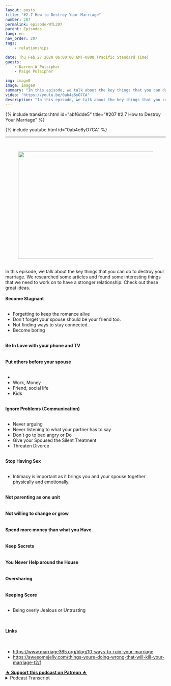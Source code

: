 ```yaml
---
layout: posts
title: "#2.7 How to Destroy Your Marriage"
number: 207
permalink: episode-WTL207
parent: Episodes
lang: en
nav_order: 207
tags:
    - relationships

date: Thu Feb 27 2020 06:00:00 GMT-0800 (Pacific Standard Time)
guests:
    - Darren W Pulsipher
    - Paige Pulsipher

img: image0
image: image0
summary: "In this episode, we talk about the key things that you can do to destroy your marriage. We researched some articles and found some interesting things that we need to work on to have a stronger relationship. Check out these great ideas."
video: "https://youtu.be/0ab4e6yO7CA"
description: "In this episode, we talk about the key things that you can do to destroy your marriage. We researched some articles and found some interesting things that we need to work on to have a stronger relationship. Check out these great ideas."
---
```


<div>
{% include transistor.html id="abf6dde5" title="#207 #2.7 How to Destroy Your Marriage" %}

{% include youtube.html id="0ab4e6yO7CA" %}
</div>

---

<html><head></head><body><div><br><figure data-trix-attachment="{&quot;contentType&quot;:&quot;image&quot;,&quot;height&quot;:336,&quot;url&quot;:&quot;https://lh3.googleusercontent.com/proxy/VLclaW8NYj1sE4sCJGPlTzB3cyiLgQgs74lII1cvYmnU7NW88dQIqfRE6pJkeSn3c7yWQgX8puE3dSsceunsuSrQhqRQiBFPIjtbgd17zV3xO37ifG5FRucU65wxuU8hLT0hlKdWoGTtmbDxnfBDhTM9BihrsB2Tv165Wr_y0VpOU68wgshKYvA7WzDk4wDbuAbjskIXVmPw=s0-d&quot;,&quot;width&quot;:640}" data-trix-content-type="image" class="attachment attachment--preview"><img src="./image0" width="640" height="336"><figcaption class="attachment__caption"></figcaption></figure></div><div><br></div><div>In this episode, we talk about the key things that you can do to destroy your marriage. We researched some articles and found some interesting things that we need to work on to have a stronger relationship. Check out these great ideas.</div><div><strong><br>Become Stagnant<br></strong><br></div><ul><li>Forgetting to keep the romance alive</li><li>Don't forget your spouse should be your friend too.</li><li>Not finding ways to stay connected.</li><li>Become boring</li></ul><div><strong><br>Be In Love with your phone and TV<br></strong><br></div><div><strong><br>Put others before your spouse<br></strong><br></div><ul><li><br></li><li>Work, Money</li><li>Friend, social life</li><li>Kids</li></ul><div><strong><br>Ignore Problems (Communication)<br></strong><br></div><ul><li>Never arguing</li><li>Never listening to what your partner has to say</li><li>Don't go to bed angry or Do</li><li>Give your Spoused the Silent Treatment</li><li>Threaten Divorce</li></ul><div><strong><br>Stop Having Sex<br></strong><br></div><ul><li>Intimacy is important as it brings you and your spouse together physically and emotionally.</li></ul><div><strong><br>Not parenting as one unit<br></strong><br></div><div><strong><br>Not willing to change or grow<br></strong><br></div><div><strong><br>Spend more money than what you Have<br></strong><br></div><div><strong><br>Keep Secrets<br></strong><br></div><div><strong><br>You Never Help around the House<br></strong><br></div><div><strong><br>Oversharing<br></strong><br></div><div><strong><br>Keeping Score<br></strong><br></div><ul><li>Being overly Jealous or Untrusting</li></ul><div><br></div><div><strong><br>Links<br></strong><br></div><div><br></div><ul><li><a href="https://www.marriage365.org/blog/10-ways-to-ruin-your-marriage">https://www.marriage365.org/blog/10-ways-to-ruin-your-marriage</a></li><li><a href="https://awesomejelly.com/things-youre-doing-wrong-that-will-kill-your-marriage-t2/2/?utm_medium=referral&amp;layout=t2&amp;utm_source=google&amp;utm_campaign=A-t2-aj-3c4c-KillMarriage-m">https://awesomejelly.com/things-youre-doing-wrong-that-will-kill-your-marriage-t2/1</a></li></ul>
<strong>
  <a href="https://www.patreon.com/wheresthelemonade" target="_donate" rel="payment" title="★ Support this podcast on Patreon ★">★ Support this podcast on Patreon ★</a>
</strong></body></html>

<details>
<summary> Podcast Transcript </summary>

<p></p>

</details>
